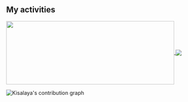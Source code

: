 <!-- <p align="center">
  <img width="auto" src="hd.png" alt="Data">
</p> -->

## My activities

<a href="https://github.com/imkishan1/github-readme-stats">
  <img width=450 height=170 align="center" src="https://github-readme-stats.vercel.app/api?username=imkishan1&theme=midnight-purple&show_icons=true&bg_color=0D1117&hide_border=true" />
</a>
<a href="https://github.com/imkishan1/github-readme-stats">
  <img align="center" src="https://github-readme-stats.vercel.app/api/top-langs/?username=imkishan1&theme=midnight-purple&layout=compact&bg_color=0D1117&hide_border=true" />
</a>

![Kisalaya's contribution graph](https://activity-graph.herokuapp.com/graph?username=imkishan1&hide_border=true&bg_color=0D1117&color=58A6FF&line=58A6FF&point=1F6FEB&area=true&custom_title=Contribution%20Graph)


<!-- ## My Socials
<p align="left">
  
  <a href="https://www.instagram.com/imkishan01" target="_blank"><img width="auto" src="/icons/Instagram.png" alt="Insta"></a>&nbsp;
  <a href="https://www.linkedin.com/in/kisalaya-kishan-442858192/" target="_blank"><img width="auto" src="/icons/LinkedIN.png" alt="Linkedin"></a>&nbsp;
  <a href="https://www.twitter.com/KisalayKishan" target="_blank"><img width="auto" src="/icons/Twitter.png" alt="Twitter"></a>&nbsp;
  <a href="mailto:kislay.kishan007@gmail.com" target="_blank"><img width="auto" src="/icons/Gmail.png" alt="Mail"></a>  
</p>

## My Technologies
<p align="left">
  <a href="https://www.python.org/" target="_blank"><img width="auto" src="/icons/python.png" alt="Python"></a>&nbsp;
  <a href="https://en.wikipedia.org/wiki/C%2B%2B" target="_blank"><img width="auto" src="/icons/cpp.png" alt="C++"></a>&nbsp;
  <a href="https://www.figma.com/" target="_blank"><img width="auto" src="/icons/figma.png" alt="Figma"></a>&nbsp;
  <a href="https://www.adobe.com/creativecloud.html" target="_blank"><img width="auto" src="/icons/cc.png" alt="Creative Cloud"></a>&nbsp;
</p>
 -->
